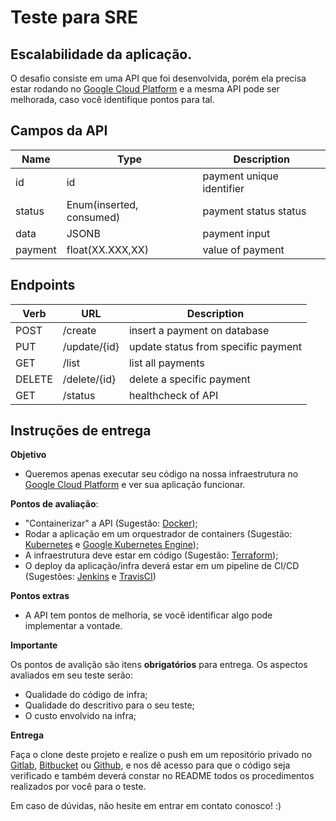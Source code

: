 # Teste para SRE

## Escalabilidade da aplicação.

O desafio consiste em uma API que foi desenvolvida, porém ela precisa estar rodando no [Google Cloud Platform](https://cloud.google.com) e a mesma API pode ser melhorada, caso você identifique pontos para tal.

## Campos da API

|Name|Type|Description|
|-|-|-|
|id|id|payment unique identifier|
|status|Enum(inserted, consumed)|payment status status|
|data|JSONB|payment input|
|payment|float(XX.XXX,XX)|value of payment

## Endpoints

|Verb|URL|Description|
|-|-|-|
|POST|/create|insert a payment on database|
|PUT|/update/{id}|update status from specific payment|
|GET|/list|list all payments|
|DELETE|/delete/{id}|delete a specific payment|
|GET|/status|healthcheck of API|

## Instruções de entrega

**Objetivo**

- Queremos apenas executar seu código na nossa infraestrutura no [Google Cloud Platform](https://cloud.google.com) e ver sua aplicação funcionar.

**Pontos de avaliação**:

- "Containerizar" a API (Sugestão: [Docker](https://docs.docker.com/));
- Rodar a aplicação em um orquestrador de containers (Sugestão: [Kubernetes](https://kubernetes.io/pt/docs/home/) e [Google Kubernetes Engine](https://cloud.google.com/kubernetes-engine));
- A infraestrutura deve estar em código (Sugestão: [Terraform](https://www.terraform.io/docs/providers/google/));
- O deploy da aplicação/infra deverá estar em um pipeline de CI/CD (Sugestões: [Jenkins](https://www.jenkins.io/) e [TravisCI](https://travis-ci.org/))

**Pontos extras**

- A API tem pontos de melhoria, se você identificar algo pode implementar a vontade.

**Importante**

Os pontos de avalição são itens **obrigatórios** para entrega. Os aspectos avaliados em seu teste serão:

- Qualidade do código de infra;
- Qualidade do descritivo para o seu teste;
- O custo envolvido na infra;

**Entrega**

Faça o clone deste projeto e realize o push em um repositório privado no [Gitlab](https://about.gitlab.com/), [Bitbucket](https://bitbucket.org/) ou [Github](https://github.com/), e nos dê acesso para que o código seja verificado e também deverá constar no README todos os procedimentos realizados por você para o teste.

Em caso de dúvidas, não hesite em entrar em contato conosco! :)
